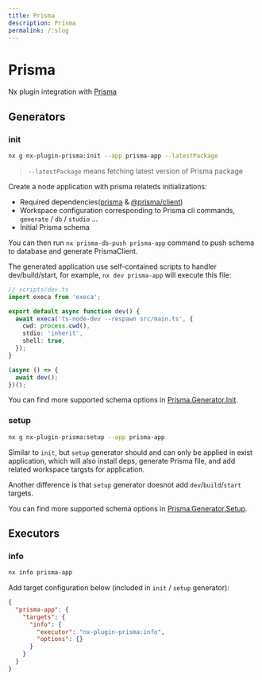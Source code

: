 ```yaml
---
title: Prisma
description: Prisma
permalink: /:slug
---
```


# Prisma

Nx plugin integration with [Prisma](https://www.prisma.io/)

## Generators

### init

```bash
nx g nx-plugin-prisma:init --app prisma-app --latestPackage
```

> `--latestPackage` means fetching latest version of Prisma package

Create a node application with prisma relateds initializations:

- Required dependencies([prisma](https://npmjs.com/package/prisma) & [@prisma/client](https://www.npmjs.com/package/@prisma/client))
- Workspace configuration corresponding to Prisma cli commands, `generate` / `db` / `studio` ...
- Initial Prisma schema

You can then run `nx prisma-db-push prisma-app` command to push schema to database and generate PrismaClient.

The generated application use self-contained scripts to handler dev/build/start, for example, `nx dev prisma-app` will execute this file:

```typescript
// scripts/dev.ts
import execa from 'execa';

export default async function dev() {
  await execa('ts-node-dev --respawn src/main.ts', {
    cwd: process.cwd(),
    stdio: 'inherit',
    shell: true,
  });
}

(async () => {
  await dev();
})();
```

You can find more supported schema options in [Prisma.Generator.Init](/packages/nx-plugin-prisma/src/generators/init/schema.json).

### setup

```bash
nx g nx-plugin-prisma:setup --app prisma-app
```

Similar to `init`, but `setup` generator should and can only be applied in exist application, which will also install deps, generate Prisma file, and add related workspace targsts for application.

Another difference is that `setup` generator doesnot add `dev`/`build`/`start` targets.

You can find more supported schema options in [Prisma.Generator.Setup](/packages/nx-plugin-prisma/src/generators/setup/schema.json).

## Executors

### info

```bash
nx info prisma-app
```

Add target configuration below (included in `init` / `setup` generator):

```json
{
  "prisma-app": {
    "targets": {
      "info": {
        "executor": "nx-plugin-prisma:info",
        "options": {}
      }
    }
  }
}
```
